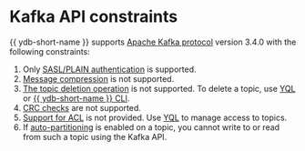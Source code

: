 # Kafka API constraints

{{ ydb-short-name }} supports [Apache Kafka protocol](https://kafka.apache.org/protocol.html) version 3.4.0 with the following constraints:

1. Only [SASL/PLAIN authentication](https://kafka.apache.org/documentation/#security_sasl) is supported.
1. [Message compression](https://www.confluent.io/blog/apache-kafka-message-compression) is not supported.
1. [The topic deletion operation](https://kafka.apache.org/protocol#The_Messages_DeleteTopics) is not supported. To delete a topic, use [YQL](../../yql/reference/syntax/drop-topic.md) or [{{ ydb-short-name }} CLI](../ydb-cli/topic-drop.md).
1. [CRC checks](https://kafka.apache.org/documentation/#consumerconfigs_check.crcs) are not supported.
1. [Support for ACL](https://kafka.apache.org/documentation/#security_authz) is not provided. Use [YQL](../../yql/reference/syntax/grant.md) to manage access to topics.
1. If [auto-partitioning](../../concepts/topic.md#autopartitioning) is enabled on a topic, you cannot write to or read from such a topic using the Kafka API.